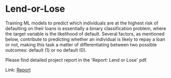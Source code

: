 # Lend-or-Lose
Training ML models to predict which individuals are at the highest risk of defaulting on their loans is essentially a binary classification problem, where the target variable is the likelihood of default. Several factors, as mentioned below, contribute to predicting whether an individual is likely to repay a loan or not, making this task a matter of differentiating between two possible outcomes: default (1) or no default (0).

Please find detailed project report in the 'Report: Lend or Lose' pdf. 

Link: [Report](https://github.com/truptikhodwe/Lend-or-Lose/blob/main/Report%20Lend%20or%20Lose.pdf)
